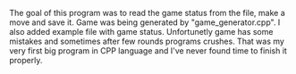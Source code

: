 The goal of this program was to read the game status from the file, make a move and save it. 
Game was being generated by "game_generator.cpp". I also added example file with game status. 
Unfortunetly game has some mistakes and sometimes after few rounds programs crushes. That was my very first big program in 
CPP language and I've never found time to finish it properly.

